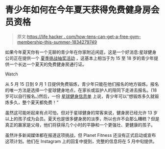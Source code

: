 # 青少年如何在今年夏天获得免费健身房会员资格

> 原文:[https://life hacker . com/how-tens-can-get-a-free-gym-membership-this-summer-1834279749](https://lifehacker.com/how-teens-can-get-a-free-gym-membership-this-summer-1834279749)

如果今年夏天你有一个无聊的青少年在你家附近闲逛，这是一个好消息:星球健身公司正在提供一个 [夏季挑战抽奖活动](https://static1.squarespace.com/static/5638c88de4b0ad04e240fd6c/t/5cb0d64d971a184855bfe825/1555093176901/PF_TSC_FAQ_r5.pdf) ，这基本上相当于为 15 至 18 岁的青少年提供一个长达一个夏天的免费健身房通行证。

Watch

从 5 月 15 日到 9 月 1 日提供免费锻炼，青少年只能在他们报名的地方锻炼。报名的唯一方法是选择一个星球健身地点，在家长或监护人的陪同下走进去报名。(18 岁可以自行报名。)然后，一份 [星球健身信息单](https://static1.squarespace.com/static/5638c88de4b0ad04e240fd6c/t/5cb0d64d971a184855bfe825/1555093176901/PF_TSC_FAQ_r5.pdf) 上说，青少年可以“想锻炼多久就锻炼多久，整个夏天都免费！”

虽然这可能听起来有点可怕，但对于星球健身的常客来说，健身房已经允许 13 岁以上的孩子成为会员。夏天也是很多健身房的淡季，所以也许不会那么糟糕？但是真正的赢家是父母，他们将获得几个小时的平静和一个更强壮、更健康的孩子。

虽然许多新闻媒体都在报道这项挑战，但 Planet Fitness 还没有正式启动或宣布这项计划。他们在 Instagram 上的回复中提到，完整的信息将在 5 月中旬提供。